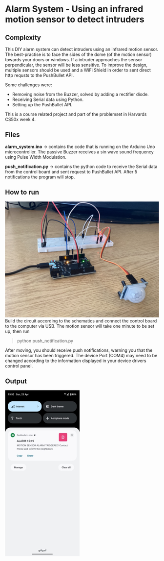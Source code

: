 # Alarm System - Using an infrared motion sensor to detect intruders
## Complexity
This DIY alarm system can detect intruders using an infrared motion sensor. The best-practise is to face the sides of the dome (of the motion sensor) towards your doors or windows. If a intruder approaches the sensor perpendicular, the sensor will be less sensitive. To improve the design, multiple sensors should be used and a WiFi Shield in order to sent direct http requsts to the PushBullet API.

Some challenges were:
* Removing noise from the Buzzer, solved by adding a rectifier diode.
* Receiving Serial data using Python.
* Setting up the PushBullet API. 

This is a course related project and part of the problemset in Harvards CS50x week 4.

## Files
**alarm_system.ino** &rarr; 
contains the code that is running on the Arduino Uno microcontroller. The passive Buzzer receives a sin wave sound frequency using Pulse Width Modulation.

**push_notification.py** &rarr;
contains the python code to receive the Serial data from the control board and sent request to PushBullet API. After 5 notifications the program will stop.

## How to run
![alt text](https://github.com/DenisPals/alarmSystem/blob/main/setupImg.jpeg?raw=true)
Build the circuit according to the schematics and connect the control board to the computer via USB. The motion sensor will take one minute to be set up, then run
> python push_notification.py

After moving, you should receive push notifications, warning you that the motion sensor has been triggered.
The device Port (COM4) may need to be changed according to the information displayed in your device drivers control panel.

## Output

![alt text](https://github.com/DenisPals/alarmSystem/blob/main/screenshot.jpeg?raw=true)